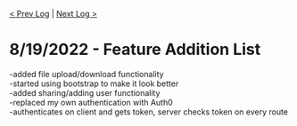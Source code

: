 [< Prev Log](7-23-2022.md) | [Next Log >](8-21-2022.md) 
# 8/19/2022 - Feature Addition List
-added file upload/download functionality  
-started using bootstrap to make it look better  
-added sharing/adding user functionality  
-replaced my own authentication with Auth0  
  -authenticates on client and gets token, server checks token on every route
